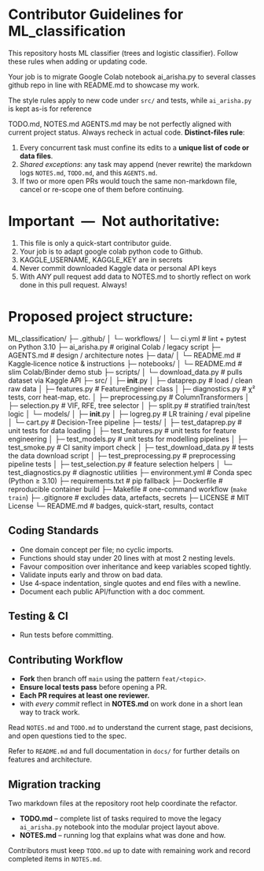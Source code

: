 # Contributor Guidelines for ML_classification

This repository hosts ML classifier (trees and logistic classifier).  Follow these rules when adding or updating code.

Your job is to migrate Google Colab notebook ai_arisha.py to several classes github repo in line with README.md to showcase my work.

The style rules apply to new code under `src/` and tests, while `ai_arisha.py` is kept as-is for reference

TODO.md, NOTES.md AGENTS.md may be not perfectly aligned with current project status. Always recheck in actual code.
**Distinct-files rule**:  
   1. Every concurrent task must confine its edits to a **unique list of code or data files**.  
   2. *Shared exceptions*: any task may append (never rewrite) the markdown logs `NOTES.md`, `TODO.md`, and this `AGENTS.md`.  
   3. If two or more open PRs would touch the same non-markdown file, cancel or re-scope one of them before continuing.

# Important — Not authoritative:
1. This file is only a quick-start contributor guide.
2. Your job is to adapt google colab python code to Github.
3. KAGGLE_USERNAME, KAGGLE_KEY are in secrets
4. Never commit downloaded Kaggle data or personal API keys
5. With *ANY* pull request add data to NOTES.md to shortly reflect on work done in this pull request. Always! 

# Proposed project structure:
ML_classification/
├─ .github/
│   └─ workflows/
│       └─ ci.yml                   # lint + pytest on Python 3.10
├─ ai_arisha.py                     # original Colab / legacy script
├─ AGENTS.md                        # design / architecture notes
├─ data/
│   └─ README.md                    # Kaggle‐licence notice & instructions
├─ notebooks/
│   └─ README.md                    # slim Colab/Binder demo stub
├─ scripts/
│   └─ download_data.py             # pulls dataset via Kaggle API
├─ src/
│   ├─ __init__.py
│   ├─ dataprep.py                  # load / clean raw data
│   ├─ features.py                  # FeatureEngineer class
│   ├─ diagnostics.py               # χ² tests, corr heat-map, etc.
│   ├─ preprocessing.py             # ColumnTransformers
│   ├─ selection.py                 # VIF, RFE, tree selector
│   ├─ split.py                     # stratified train/test logic
│   └─ models/
│       ├─ __init__.py
│       ├─ logreg.py                # LR training / eval pipeline
│       └─ cart.py                  # Decision-Tree pipeline
├─ tests/
│   ├─ test_dataprep.py             # unit tests for data loading
│   ├─ test_features.py             # unit tests for feature engineering
│   ├─ test_models.py               # unit tests for modelling pipelines
│   ├─ test_smoke.py                # CI sanity import check
│   ├─ test_download_data.py        # tests the data download script
│   ├─ test_preprocessing.py        # preprocessing pipeline tests
│   ├─ test_selection.py            # feature selection helpers
│   └─ test_diagnostics.py          # diagnostic utilities
├─ environment.yml                  # Conda spec (Python ≥ 3.10)
├─ requirements.txt                 # pip fallback
├─ Dockerfile                       # reproducible container build
├─ Makefile                         # one-command workflow (`make train`)
├─ .gitignore                       # excludes data, artefacts, secrets
├─ LICENSE                          # MIT License
└─ README.md                        # badges, quick-start, results, contact



## Coding Standards
- One domain concept per file; no cyclic imports.
- Functions should stay under 20 lines with at most 2 nesting levels.
- Favour composition over inheritance and keep variables scoped tightly.
- Validate inputs early and throw on bad data.
- Use 4‑space indentation, single quotes and end files with a newline.
- Document each public API/function with a doc comment.


## Testing & CI
- Run tests before committing.

## Contributing Workflow
- **Fork** then branch off `main` using the pattern `feat/<topic>`.
- **Ensure local tests pass** before opening a PR.
- **Each PR requires at least one reviewer.**
- with *every commit* reflect in **NOTES.md** on work done in a short lean way to track work.

Read `NOTES.md` and `TODO.md` to understand the current stage, past decisions, and open questions tied to the spec.

Refer to `README.md` and full documentation in `docs/` for further details on features and architecture.

## Migration tracking

Two markdown files at the repository root help coordinate the refactor.

- **TODO.md** – complete list of tasks required to move the legacy `ai_arisha.py` notebook into the modular project layout above.
- **NOTES.md** – running log that explains what was done and how.

Contributors must keep `TODO.md` up to date with remaining work and record completed items in `NOTES.md`.

